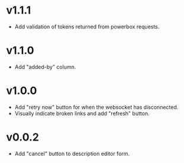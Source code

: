 # v1.1.1
- Add validation of tokens returned from powerbox requests.

# v1.1.0
- Add "added-by" column.

# v1.0.0
- Add "retry now" button for when the websocket has disconnected.
- Visually indicate broken links and add "refresh" button.

# v0.0.2
- Add "cancel" button to description editor form.

